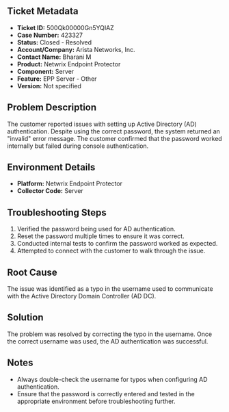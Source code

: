 ## Ticket Metadata
- **Ticket ID:** 500Qk00000Gn5YQIAZ
- **Case Number:** 423327
- **Status:** Closed - Resolved
- **Account/Company:** Arista Networks, Inc.
- **Contact Name:** Bharani M
- **Product:** Netwrix Endpoint Protector
- **Component:** Server
- **Feature:** EPP Server - Other
- **Version:** Not specified

## Problem Description
The customer reported issues with setting up Active Directory (AD) authentication. Despite using the correct password, the system returned an "invalid" error message. The customer confirmed that the password worked internally but failed during console authentication.

## Environment Details
- **Platform:** Netwrix Endpoint Protector
- **Collector Code:** Server

## Troubleshooting Steps
1. Verified the password being used for AD authentication.
2. Reset the password multiple times to ensure it was correct.
3. Conducted internal tests to confirm the password worked as expected.
4. Attempted to connect with the customer to walk through the issue.

## Root Cause
The issue was identified as a typo in the username used to communicate with the Active Directory Domain Controller (AD DC).

## Solution
The problem was resolved by correcting the typo in the username. Once the correct username was used, the AD authentication was successful.

## Notes
- Always double-check the username for typos when configuring AD authentication.
- Ensure that the password is correctly entered and tested in the appropriate environment before troubleshooting further.
